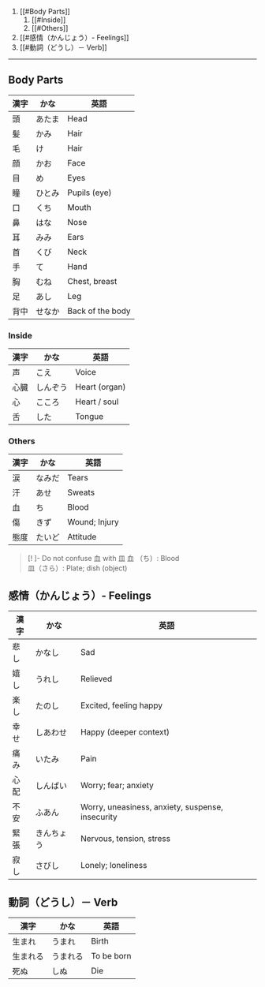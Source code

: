 1. [[#Body Parts]]
	1. [[#Inside]]
	2. [[#Others]]
2. [[#感情（かんじょう）- Feelings]]
3. [[#動詞（どうし）－ Verb]]
---

## Body Parts
| 漢字 | かな | 英語 |
| ---- | ---- | ---- |
| 頭 | あたま | Head |
| 髪 | かみ | Hair |
| 毛 | け | Hair |
| 顔 | かお | Face |
| 目 | め | Eyes |
| 瞳 | ひとみ | Pupils (eye) |
| 口 | くち | Mouth |
| 鼻 | はな | Nose |
| 耳 | みみ | Ears |
| 首 | くび | Neck |
| 手 | て | Hand |
| 胸 | むね | Chest, breast |
| 足 | あし | Leg |
| 背中 | せなか | Back of the body |

### Inside
| 漢字 | かな | 英語 |
| ---- | ---- | ---- |
| 声 | こえ | Voice |
| 心臓 | しんぞう | Heart (organ) |
| 心 | こころ | Heart / soul |
| 舌 | した | Tongue |

### Others
| 漢字 | かな | 英語 |
| ---- | ---- | ---- |
| 涙 | なみだ | Tears |
| 汗 | あせ | Sweats |
| 血 | ち | Blood |
| 傷 | きず | Wound; Injury |
| 態度 | たいど | Attitude |

>[! ]- Do not confuse 血 with 皿 
>血 （ち）: Blood \
>皿（さら）: Plate; dish (object)

## 感情（かんじょう）- Feelings
| 漢字 | かな | 英語 |
| ---- | ---- | ---- |
| 悲し | かなし | Sad |
| 嬉し | うれし | Relieved |
| 楽し | たのし | Excited, feeling happy |
| 幸せ | しあわせ | Happy (deeper context) |
| 痛み | いたみ | Pain |
| 心配 | しんぱい | Worry; fear; anxiety |
| 不安 | ふあん | Worry, uneasiness, anxiety, suspense, insecurity |
| 緊張 | きんちょう | Nervous, tension, stress |
| 寂し | さびし | Lonely; loneliness |

## 動詞（どうし）－ Verb
| 漢字 | かな | 英語 |
| ---- | ---- | ---- |
| 生まれ | うまれ | Birth |
| 生まれる | うまれる | To be born |
| 死ぬ | しぬ | Die |

